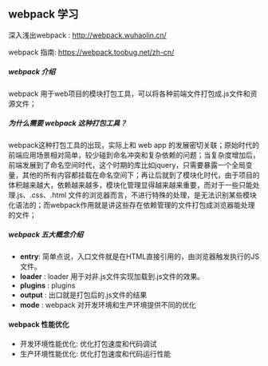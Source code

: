 ## webpack 学习

深入浅出webpack : http://webpack.wuhaolin.cn/

webpack 指南: https://webpack.toobug.net/zh-cn/

##### webpack 介绍 

webpack 用于web项目的模块打包工具，可以将各种前端文件打包成.js文件和资源文件；

##### 为什么需要 webpack 这种打包工具？

webpack这种打包工具的出现，实际上和 web app 的发展密切关联；原始时代的前端应用场景相对简单，较少碰到命名冲突和复杂依赖的问题；当复杂度增加后，前端发展到了命名空间时代，这个时期的库比如jquery，只需要暴露一个全局变量，其他的所有内容都挂载在命名空间下；再让后就到了模块化时代，由于项目的体积越来越大，依赖越来越多，模块化管理显得越来越来重要，而对于一些只能处理.js、.css、.html 文件的浏览器而言，不进行特殊的处理，是无法识别某些模块化语法的；而webpack作用就是讲这些存在依赖管理的文件打包成浏览器能处理的文件；

##### webpack 五大概念介绍
* **entry**: 简单点说，入口文件就是在HTML直接引用的，由浏览器触发执行的JS文件。
* **loader** : loader 用于对非.js文件实现加载到.js文件的效果。
* **plugins** : plugins
* **output** : 出口就是打包后的.js文件的结果
* **mode** : webpack 对开发环境和生产环境提供不同的优化

#### webpack 性能优化
* 开发环境性能优化: 优化打包速度和代码调试
* 生产环境性能优化: 优化打包速度和代码运行性能



